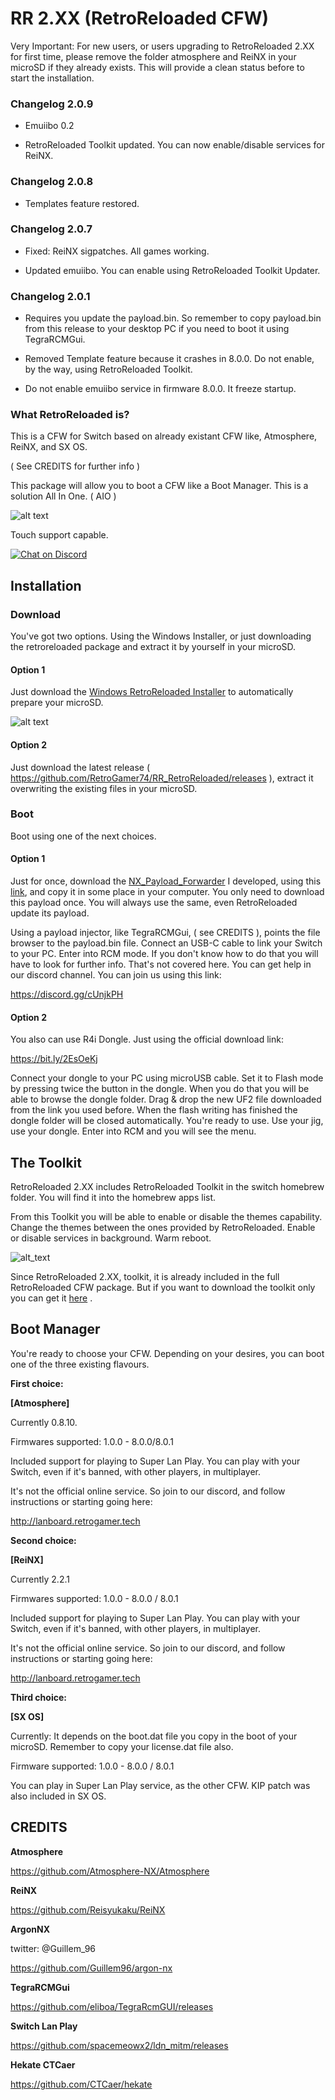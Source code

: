 # RR 2.XX (RetroReloaded CFW)

Very Important: For new users, or users upgrading to RetroReloaded 2.XX for first time, please remove the folder atmosphere and ReiNX in your microSD if they already exists. This will provide a clean status before to start the installation.

### Changelog 2.0.9
* Emuiibo 0.2

* RetroReloaded Toolkit updated. You can now enable/disable services for ReiNX.

### Changelog 2.0.8
* Templates feature restored.

### Changelog 2.0.7
* Fixed: ReiNX sigpatches. All games working.

* Updated emuiibo. You can enable using RetroReloaded Toolkit Updater.

### Changelog 2.0.1
* Requires you update the payload.bin. So remember to copy payload.bin from this release to your desktop PC if you need to boot it using TegraRCMGui.

* Removed Template feature because it crashes in 8.0.0. Do not enable, by the way, using RetroReloaded Toolkit.

* Do not enable emuiibo service in firmware 8.0.0. It freeze startup.

### What RetroReloaded is?

This is a CFW for Switch based on already existant CFW like, Atmosphere, ReiNX, and SX OS. 

( See CREDITS for further info )

This package will allow you to boot a CFW like a Boot Manager. This is a solution All In One. ( AIO )

![alt text](screenshot.jpg)

Touch support capable.

[![Chat on Discord](https://camo.githubusercontent.com/b4175720ede4f2621aa066ffbabb70ae30044679/68747470733a2f2f696d672e736869656c64732e696f2f62616467652f636861742d446973636f72642d627269676874677265656e2e737667)](https://discordapp.com/invite/cUnjkPH)

## Installation

### Download

You've got two options. Using the Windows Installer, or just downloading the retroreloaded package and extract it by yourself in your microSD.

#### Option 1
Just download the [Windows RetroReloaded Installer](https://github.com/RetroGamer74/RR_RetroReloaded-RetroReloaded-Switch-RR/blob/master/RR_Installer.rar) to automatically prepare your microSD. 

![alt text](RR_Installer.jpg)

#### Option 2
Just download the latest release ( https://github.com/RetroGamer74/RR_RetroReloaded/releases ), extract it overwriting the existing files in your microSD.

### Boot

Boot using one of the next choices.

#### Option 1

Just for once, download the [NX_Payload_Forwarder](https://github.com/RetroGamer74/NX_Payload_Forwarder) I developed, using this [link](https://github.com/RetroGamer74/NX_Payload_Forwarder), and copy it in some place in your computer. You only need to download this payload once. You will always use the same, even RetroReloaded update its payload.

Using a payload injector, like TegraRCMGui, ( see CREDITS ), points the file browser to the payload.bin file. Connect an USB-C cable to link your Switch to your PC. Enter into RCM mode. If you don't know how to do that you will have to look for further info. That's not covered here. You can get help in our discord channel. You can join us using this link:

https://discord.gg/cUnjkPH

#### Option 2

You also can use R4i Dongle. Just using the official download link:

https://bit.ly/2EsOeKj

Connect your dongle to your PC using microUSB cable. Set it to Flash mode by pressing twice the button in the dongle. When you do that you will be able to browse the dongle folder. Drag & drop the new UF2 file downloaded from the link you used before. When the flash writing has finished the dongle folder will be closed automatically. You're ready to use. Use your jig, use your dongle. Enter into RCM and you will see the menu.

## The Toolkit

RetroReloaded 2.XX includes RetroReloaded Toolkit in the switch homebrew folder. You will find it into the homebrew apps list.

From this Toolkit you will be able to enable or disable the themes capability. Change the themes between the ones provided by RetroReloaded. Enable or disable services in background. Warm reboot.

![alt_text](https://github.com/RetroGamer74/RR_Updater-RetroReloaded-Switch-RR/blob/master/RR_Toolkit.JPG)

Since RetroReloaded 2.XX, toolkit, it is already included in the full RetroReloaded CFW package. But if you want to download the toolkit only you can get it [here](https://github.com/RetroGamer74/RR_Updater-RetroReloaded-Switch-RR/releases) .

## Boot Manager

You're ready to choose your CFW. Depending on your desires, you can boot one of the three existing flavours.

**First choice:**

**[Atmosphere]**

Currently 0.8.10.

Firmwares supported: 1.0.0 - 8.0.0/8.0.1

Included support for playing to Super Lan Play. You can play with your Switch, even if it's banned, with other players, in multiplayer. 

It's not the official online service. So join to our discord, and follow instructions or starting going here:

http://lanboard.retrogamer.tech


**Second choice:**

**[ReiNX]**

Currently 2.2.1

Firmwares supported: 1.0.0 - 8.0.0 / 8.0.1

Included support for playing to Super Lan Play. You can play with your Switch, even if it's banned, with other players, in multiplayer. 

It's not the official online service. So join to our discord, and follow instructions or starting going here:

http://lanboard.retrogamer.tech


**Third choice:**

**[SX OS]**

Currently: It depends on the boot.dat file you copy in the boot of your microSD. Remember to copy your license.dat file also.

Firmware supported: 1.0.0 - 8.0.0 / 8.0.1

You can play in Super Lan Play service, as the other CFW. KIP patch was also included in SX OS.

## CREDITS
**Atmosphere**

https://github.com/Atmosphere-NX/Atmosphere

**ReiNX**

https://github.com/Reisyukaku/ReiNX

**ArgonNX**

twitter: @Guillem_96

https://github.com/Guillem96/argon-nx


**TegraRCMGui**

https://github.com/eliboa/TegraRcmGUI/releases

**Switch Lan Play**

https://github.com/spacemeowx2/ldn_mitm/releases

**Hekate CTCaer**

https://github.com/CTCaer/hekate
